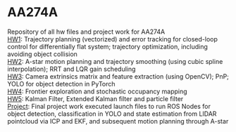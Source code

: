 # AA274A
Repository of all hw files and project work for AA274A \
<ins>HW1</ins>: Trajectory planning (vectorized) and error tracking for closed-loop control for differentially flat system; trajectory optimization, including avoiding object collision \
<ins>HW2</ins>: A-star motion planning and trajectory smoothing (using cubic spline interpolation); RRT and LQR gain scheduling \
<ins>HW3</ins>: Camera extrinsics matrix and feature extraction (using OpenCV); PnP; YOLO for object detection in PyTorch \
<ins>HW4</ins>: Frontier exploration and stochastic occupancy mapping \
<ins>HW5</ins>: Kalman Filter, Extended Kalman filter and particle filter \
<ins>Project</ins>: Final project work executed launch files to run ROS Nodes for object detection, classification in YOLO and state estimation from LIDAR pointcloud via ICP and EKF, and subsequent motion planning through A-star
